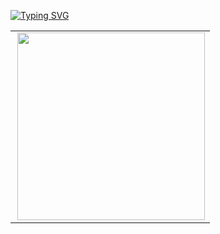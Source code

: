[![Typing SVG](https://readme-typing-svg.demolab.com?font=Fira+Code&size=28&pause=2000&center=true&vCenter=true&width=520&lines=Nothing+Special+About+Me+haha)](https://git.io/typing-svg)
<center>
  <table>
    <tr>
        <td><img width="300px" align='right' src="https://github-readme-stats-anuraghazra1.vercel.app/api/top-langs/?username=thatmarcboi&theme=dark&hide_border=false&no-bg=true&no-frame=true&langs_count=99" /></td>
    </tr>
  </table>
</center>


